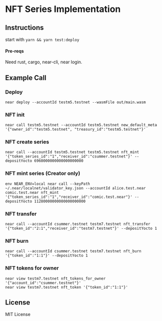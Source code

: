 # NFT Series Implementation

## Instructions
start with
`yarn && yarn test:deploy`

#### Pre-reqs

Need rust, cargo, near-cli, near login.

## Example Call

### Deploy
```
near deploy --accountId testm5.testnet --wasmFile out/main.wasm
```

### NFT init
```
near call testm5.testnet --accountId testm5.testnet new_default_meta '{"owner_id":"testm5.testnet", "treasury_id":"testm5.testnet"}'
```

### NFT create series
```
near call --accountId testm5.testnet testm5.testnet nft_mint '{"token_series_id":"1","receiver_id":"csummer.testnet"}' --depositYocto 6960000000000000000000
```

### NFT mint series (Creator only)
```
env NEAR_ENV=local near call --keyPath ~/.near/localnet/validator_key.json --accountId alice.test.near comic.test.near nft_mint '{"token_series_id":"1","receiver_id":"comic.test.near"}' --depositYocto 11280000000000000000000
```

### NFT transfer
```
near call --accountId csummer.testnet testm7.testnet nft_transfer '{"token_id":"2:1","receiver_id":"testm7.testnet"}' --depositYocto 1
```


### NFT burn
```
near call --accountId csummer.testnet testm7.testnet nft_burn '{"token_id":"1:1"}' --depositYocto 1
```

### NFT tokens for owner
```
near view testm7.testnet nft_tokens_for_owner '{"account_id":"csummer.testnet"}'
near view testm7.testnet nft_token '{"token_id":"1:1"}'
```

## License
MIT License
